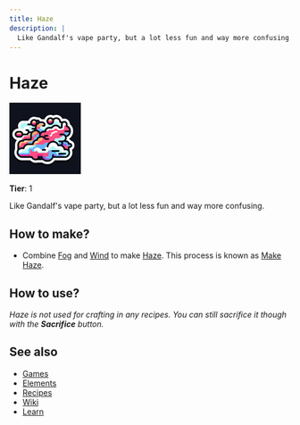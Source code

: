 ```yaml
---
title: Haze
description: |
  Like Gandalf's vape party, but a lot less fun and way more confusing.
---
```

# Haze

![](../images/item.haze.png)

**Tier**: 1

Like Gandalf's vape party, but a lot less fun and way more confusing.

## How to make?

* Combine [Fog](/wiki/elements/fog) and [Wind](/wiki/elements/wind) to make [Haze](/wiki/elements/haze). This process is known as [Make Haze](/wiki/recipes/make-haze).

## How to use?

_Haze is not used for crafting in any recipes. You can still sacrifice it though with the **Sacrifice** button._

## See also

* [Games](/wiki/games)
* [Elements](/wiki/elements)
* [Recipes](/wiki/recipes)
* [Wiki](/wiki/index)
* [Learn](/learn/index)